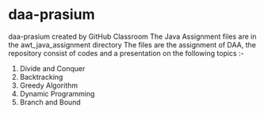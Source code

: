 # daa-prasium
daa-prasium created by GitHub Classroom
The Java Assignment files are in the awt_java_assignment directory
The files are the assignment of DAA, the repository consist of codes and a presentation on the following topics :-
 1. Divide and Conquer
 2. Backtracking
 3. Greedy Algorithm
 4. Dynamic Programming
 5. Branch and Bound
